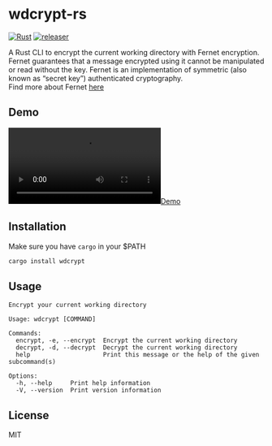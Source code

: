 # wdcrypt-rs
[![Rust](https://github.com/stefins/wdcrypt/actions/workflows/rust.yml/badge.svg)](https://github.com/stefins/wdcrypt/actions/workflows/rust.yml)
[![releaser](https://github.com/stefins/wdcrypt/actions/workflows/release.yml/badge.svg)](https://github.com/stefins/wdcrypt/actions/workflows/release.yml)

A Rust CLI to encrypt the current working directory with Fernet encryption.
Fernet guarantees that a message encrypted using it cannot be manipulated or read without the key. Fernet is an implementation of symmetric (also known as “secret key”) authenticated cryptography.
<br/>
Find more about Fernet [here](https://cryptography.io/en/latest/fernet/)

## Demo
[![Demo](https://user-images.githubusercontent.com/28928206/211104078-f5fbc7c6-a9b6-47de-85ed-26ac9ef74f4b.mp4)](https://user-images.githubusercontent.com/28928206/211104078-f5fbc7c6-a9b6-47de-85ed-26ac9ef74f4b.mp4)

## Installation
Make sure you have `cargo` in your $PATH
```bash
cargo install wdcrypt 
```

## Usage
```
Encrypt your current working directory

Usage: wdcrypt [COMMAND]

Commands:
  encrypt, -e, --encrypt  Encrypt the current working directory
  decrypt, -d, --decrypt  Decrypt the current working directory
  help                    Print this message or the help of the given subcommand(s)

Options:
  -h, --help     Print help information
  -V, --version  Print version information
```

## License 
MIT

